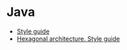 # Java

- [Style guide](./style-guide.md)
- [Hexagonal architecture. Style guide](./hexagonal-architecture/)